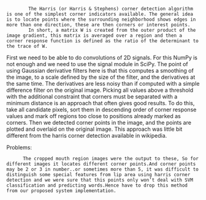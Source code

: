            The Harris (or Harris & Stephens) corner detection algorithm is one of the simplest corner indicators available. The general idea is to locate points where the surrounding neighborhood shows edges in more than one direction, these are then corners or interest points.
            In short, a matrix W is created from the outer product of the image gradient, this matrix is averaged over a region and then a corner response function is defined as the ratio of the determinant to the trace of W.
First we need to be able to do convolutions of 2D signals. For this NumPy is not enough and we need to use the signal module in SciPy.
           The point of using Gaussian derivative filters here is that this computes a smoothing of the image, to a scale defined by the size of the filter, and the derivatives at the same time. The derivatives are less noisy than if computed with a simple difference filter on the original image.
           Picking all values above a threshold with the additional constraint that corners must be separated with a minimum distance is an approach that often gives good results. To do this, take all candidate pixels, sort them in descending order of corner response values and mark off regions too close to positions already marked as corners.
          Then we detected corner points in the image, and the points are plotted and overlaid on the original image. This approach was little bit different from the harris corner detection available in wikipedia.

Problems:  

          The cropped mouth region images were the output to these, So for different images it locates different corner points.And corner points may be 2 or 3 in number..or sometimes more than 5, it was difficult to distinguish some special features from lip area using harris corner detection and we were sure that this points only won’t deal with SVM classification and predicting words.Hence have to drop this method from our proposed system implementation.

